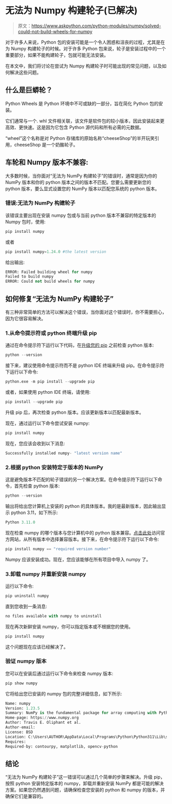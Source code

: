 # 无法为 Numpy 构建轮子(已解决)

> 原文：<https://www.askpython.com/python-modules/numpy/solved-could-not-build-wheels-for-numpy>

对于许多人来说，Python 包的安装可能是一个令人困惑和沮丧的过程，尤其是在为 Numpy 构建轮子的时候。对于许多 Python 包来说，轮子是安装过程中的一个重要部分，如果不能构建轮子，包就可能无法安装。

在本文中，我们将讨论在尝试为 Numpy 构建轮子时可能出现的常见问题，以及如何解决这些问题。

## 什么是巨蟒轮？

Python Wheels 是 Python 环境中不可或缺的一部分，旨在简化 Python 包的安装。

它们通常与一个. whl 文件相关联，该文件是软件包的较小版本，因此安装起来更高效、更快速。这是因为它包含 Python 源代码和所有必需的元数据。

“wheel”这个名称是对 Python 存储库的原始名称“cheeseShop”的半开玩笑引用，cheeseShop 是一个奶酪轮子。

## 车轮和 Numpy 版本不兼容:

大多数时候，当你面对“无法为 NumPy 构建轮子”的错误时，通常是因为你的 NumPy 版本和你的 python 版本之间的版本不匹配。您要么需要更新您的 python 版本，要么显式设置您的 NumPy 版本以匹配您系统的 python 版本。

### 错误:无法为 NumPy 构建轮子

该错误主要出现在安装 numpy 包或与当前 python 版本不兼容的特定版本的 Numpy 包时，使用:

```py
pip install numpy

```

或者

```py
pip install numpy=1.24.0 #the latest version

```

给出输出:

```py
ERROR: Failed building wheel for numpy
Failed to build numpy
ERROR: Could not build wheels for numpy

```

## 如何修复“无法为 NumPy 构建轮子”

有三种非常简单的方法可以解决这个错误，当你面对这个错误时，你不需要担心，因为它很容易解决。

### 1.从命令提示符或 python 终端升级 pip

通过在命令提示符下运行以下代码，在[升级您的 pip](https://www.askpython.com/python-modules/python-pip) 之前检查 python 版本:

```py
python --version

```

接下来，建议使用命令提示符而不是 python IDE 终端来升级 pip。在命令提示符下运行以下命令:

```py
python.exe -m pip install --upgrade pip

```

或者，如果使用 python IDE 终端，请使用:

```py
pip install --upgrade pip

```

升级 pip 后，再次检查 python 版本。应该更新版本以匹配最新版本。

现在，通过运行以下命令尝试安装 numpy:

```py
pip install numpy

```

现在，您应该会收到以下消息:

```py
Successfully installed numpy- "latest version name"

```

### 2.根据 python 安装特定于版本的 NumPy

这是避免版本不匹配的轮子错误的另一个解决方案。在命令提示符下运行以下命令，首先检查 python 版本:

```py
python --version

```

输出将给出您计算机上安装的 python 的具体版本。我的是最新版本，因此输出显示 python 3.11，如下所示:

```py
Python 3.11.0

```

现在检查 numpy 的哪个版本与您计算机中的 python 版本兼容。[点击此处](https://pypi.org/project/numpy/#history)访问官方网站，从所有版本中选择兼容版本。接下来，在命令提示符下运行以下命令:

```py
pip install numpy == "required version number"

```

Numpy 应该安装成功。现在，您应该能够在所有项目中导入 numpy 了。

### 3.卸载 numpy 并重新安装 numpy

运行以下命令:

```py
pip uninstall numpy

```

直到您收到一条消息:

```py
no files available with numpy to uninstall

```

现在再次新鲜安装 numpy，你可以指定版本或不根据您的使用。

```py
pip install numpy

```

这个问题现在应该已经解决了。

### 验证 numpy 版本

您可以在安装后通过运行以下命令来检查 numpy 版本:

```py
pip show numpy

```

它将给出您已安装的 numpy 包的完整详细信息，如下所示:

```py
Name: numpy
Version: 1.23.5
Summary: NumPy is the fundamental package for array computing with Python.
Home-page: https://www.numpy.org
Author: Travis E. Oliphant et al.
Author-email:
License: BSD
Location: C:\Users\AUTHOR\AppData\Local\Programs\Python\Python311\Lib\site-packages
Requires:
Required-by: contourpy, matplotlib, opencv-python

```

## 结论

“无法为 NumPy 构建轮子”这一错误可以通过几个简单的步骤来解决。升级 pip，按照 python 安装特定版本的 numpy，卸载并重新安装 NumPy 都是可能的解决方案。如果您仍然遇到问题，请确保检查您安装的 python 和 numpy 的版本，并确保它们是兼容的。